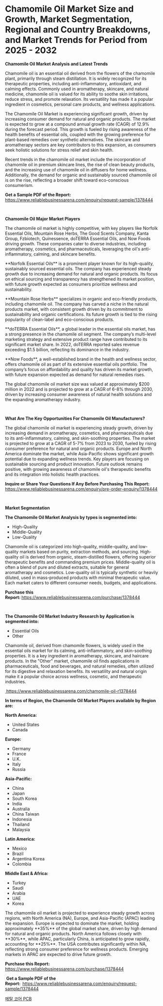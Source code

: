 <p><h1>Chamomile Oil Market Size and Growth, Market Segmentation, Regional and Country Breakdowns, and Market Trends for Period from 2025 -  2032</h1></p><p><strong>Chamomile Oil Market Analysis and Latest Trends</strong></p>
<p><p>Chamomile oil is an essential oil derived from the flowers of the chamomile plant, primarily through steam distillation. It is widely recognized for its therapeutic properties, including anti-inflammatory, antioxidant, and calming effects. Commonly used in aromatherapy, skincare, and natural medicine, chamomile oil is valued for its ability to soothe skin irritations, reduce stress, and promote relaxation. Its versatility has made it a popular ingredient in cosmetics, personal care products, and wellness applications.</p><p>The Chamomile Oil Market is experiencing significant growth, driven by increasing consumer demand for natural and organic products. The market is expected to grow at a compound annual growth rate (CAGR) of 12.9% during the forecast period. This growth is fueled by rising awareness of the health benefits of essential oils, coupled with the growing preference for plant-based remedies over synthetic alternatives. The skincare and aromatherapy sectors are key contributors to this expansion, as consumers seek holistic solutions for stress relief and skin health.</p><p>Recent trends in the chamomile oil market include the incorporation of chamomile oil in premium skincare lines, the rise of clean beauty products, and the increasing use of chamomile oil in diffusers for home wellness. Additionally, the demand for organic and sustainably sourced chamomile oil is on the rise, reflecting a broader shift toward eco-conscious consumerism.</p></p>
<p><strong>Get a Sample PDF of the Report:&nbsp;</strong> <a href="https://www.reliablebusinessarena.com/enquiry/request-sample/1378444?utm_campaign=1932&utm_medium=2&utm_source=Github&utm_content=ia&utm_term=25012025&utm_id=chamomile-oil">https://www.reliablebusinessarena.com/enquiry/request-sample/1378444</a></p>
<p>&nbsp;</p>
<p><strong>Chamomile Oil Major Market Players</strong></p>
<p><p>The chamomile oil market is highly competitive, with key players like Norfolk Essential Oils, Mountain Rose Herbs, The Good Scents Company, Kanta Group, Fzbiotech, Quinessence, doTERRA Essential Oils, and Now Foods driving growth. These companies cater to diverse industries, including aromatherapy, cosmetics, and pharmaceuticals, leveraging the oil's anti-inflammatory, calming, and skincare benefits.</p><p>**Norfolk Essential Oils** is a prominent player known for its high-quality, sustainably sourced essential oils. The company has experienced steady growth due to increasing demand for natural and organic products. Its focus on ethical sourcing and transparency has strengthened its market position, with future growth expected as consumers prioritize wellness and sustainability.</p><p>**Mountain Rose Herbs** specializes in organic and eco-friendly products, including chamomile oil. The company has carved a niche in the natural products market, with consistent growth driven by its commitment to sustainability and organic certifications. Its future growth is tied to the rising popularity of clean-label and eco-conscious products.</p><p>**doTERRA Essential Oils**, a global leader in the essential oils market, has a strong presence in the chamomile oil segment. The company’s multi-level marketing strategy and extensive product range have contributed to its significant market share. In 2022, doTERRA reported sales revenue exceeding $1.5 billion, reflecting its dominance in the industry.</p><p>**Now Foods**, a well-established brand in the health and wellness sector, offers chamomile oil as part of its extensive essential oils portfolio. The company’s focus on affordability and quality has driven its market growth, with future expansion expected as demand for natural remedies rises.</p><p>The global chamomile oil market size was valued at approximately $200 million in 2022 and is projected to grow at a CAGR of 6-8% through 2030, driven by increasing consumer awareness of natural health solutions and the expanding aromatherapy industry.</p></p>
<p>&nbsp;</p>
<p><strong>What Are The Key Opportunities For Chamomile Oil Manufacturers?</strong></p>
<p><p>The global chamomile oil market is experiencing steady growth, driven by increasing demand in aromatherapy, cosmetics, and pharmaceuticals due to its anti-inflammatory, calming, and skin-soothing properties. The market is projected to grow at a CAGR of 5-7% from 2023 to 2030, fueled by rising consumer preference for natural and organic products. Europe and North America dominate the market, while Asia-Pacific shows significant growth potential due to expanding wellness trends. Key players are focusing on sustainable sourcing and product innovation. Future outlook remains positive, with growing awareness of chamomile oil's therapeutic benefits and its integration into holistic health practices.</p></p>
<p><strong>Inquire or Share Your Questions If Any Before Purchasing This Report:</strong> <a href="https://www.reliablebusinessarena.com/enquiry/pre-order-enquiry/1378444?utm_campaign=1932&utm_medium=2&utm_source=Github&utm_content=ia&utm_term=25012025&utm_id=chamomile-oil">https://www.reliablebusinessarena.com/enquiry/pre-order-enquiry/1378444</a></p>
<p>&nbsp;</p>
<p><strong>Market Segmentation</strong></p>
<p><strong>The Chamomile Oil Market Analysis by types is segmented into:</strong></p>
<p><ul><li>High-Quality</li><li>Middle-Quality</li><li>Low-Quality</li></ul></p>
<p><p>Chamomile oil is categorized into high-quality, middle-quality, and low-quality markets based on purity, extraction methods, and sourcing. High-quality oil is derived from organic, steam-distilled flowers, offering superior therapeutic benefits and commanding premium prices. Middle-quality oil is often a blend of pure and diluted extracts, suitable for general aromatherapy and cosmetics. Low-quality oil is typically synthetic or heavily diluted, used in mass-produced products with minimal therapeutic value. Each market caters to different consumer needs, budgets, and applications.</p></p>
<p><strong>Purchase this Report:&nbsp;</strong><a href="https://www.reliablebusinessarena.com/purchase/1378444?utm_campaign=1932&utm_medium=2&utm_source=Github&utm_content=ia&utm_term=25012025&utm_id=chamomile-oil">https://www.reliablebusinessarena.com/purchase/1378444</a></p>
<p>&nbsp;</p>
<p><strong>The Chamomile Oil Market Industry Research by Application is segmented into:</strong></p>
<p><ul><li>Essential Oils</li><li>Other</li></ul></p>
<p><p>Chamomile oil, derived from chamomile flowers, is widely used in the essential oils market for its calming, anti-inflammatory, and skin-soothing properties. It is a key ingredient in aromatherapy, skincare, and haircare products. In the "Other" market, chamomile oil finds applications in pharmaceuticals, food and beverages, and natural remedies, often utilized for its digestive and relaxation benefits. Its versatility and natural origin make it a popular choice across wellness, cosmetic, and therapeutic industries.</p></p>
<p><a href="https://www.reliablebusinessarena.com/chamomile-oil-r1378444?utm_campaign=1932&utm_medium=2&utm_source=Github&utm_content=ia&utm_term=25012025&utm_id=chamomile-oil">&nbsp;https://www.reliablebusinessarena.com/chamomile-oil-r1378444</a></p>
<p><strong>In terms of Region, the Chamomile Oil Market Players available by Region are:</strong></p>
<p>
    <p> <strong> North America: </strong>
        <ul>
            <li>United States</li>
            <li>Canada</li>
        </ul>
        </p> 
    <p> <strong> Europe: </strong>
        <ul>
            <li>Germany</li>
            <li>France</li>
            <li>U.K.</li>
            <li>Italy</li>
            <li>Russia</li>
        </ul>
        </p> 
    <p> <strong> Asia-Pacific: </strong>
        <ul>
            <li>China</li>
            <li>Japan</li>
            <li>South Korea</li>
            <li>India</li>
            <li>Australia</li>
            <li>China Taiwan</li>
            <li>Indonesia</li>
            <li>Thailand</li>
            <li>Malaysia</li>
        </ul>
        </p> 
    <p> <strong> Latin America: </strong>
        <ul>
            <li>Mexico</li>
            <li>Brazil</li>
            <li>Argentina Korea</li>
            <li>Colombia</li>
        </ul>
        </p> 
    <p> <strong> Middle East & Africa: </strong>
        <ul>
            <li>Turkey</li>
            <li>Saudi</li>
            <li>Arabia</li>
            <li>UAE</li>
            <li>Korea</li>
        </ul>
    </p>
    </p>
<p><p>The chamomile oil market is projected to experience steady growth across regions, with North America (NA), Europe, and Asia-Pacific (APAC) leading the expansion. Europe is expected to dominate the market, holding approximately **35%** of the global market share, driven by high demand for natural and organic products. North America follows closely with **30%**, while APAC, particularly China, is anticipated to grow rapidly, accounting for **25%**. The USA contributes significantly within NA, reflecting strong consumer preference for wellness products. Emerging markets in APAC are expected to drive future growth.</p></p>
<p><strong>Purchase this Report: </strong><a href="https://www.reliablebusinessarena.com/purchase/1378444?utm_campaign=1932&utm_medium=2&utm_source=Github&utm_content=ia&utm_term=25012025&utm_id=chamomile-oil">https://www.reliablebusinessarena.com/purchase/1378444</a></p>
<p>&nbsp;<strong>Get a Sample PDF of the Report:&nbsp;&nbsp;</strong><a href="https://www.reliablebusinessarena.com/enquiry/request-sample/1378444?utm_campaign=1932&utm_medium=2&utm_source=Github&utm_content=ia&utm_term=25012025&utm_id=chamomile-oil">https://www.reliablebusinessarena.com/enquiry/request-sample/1378444</a></p>
<p><strong></strong></p>
<p><p><a href="https://github.com/laholand/Market-Research-Report-List-6/blob/main/472897533705.md?utm_campaign=1932&utm_medium=2&utm_source=Github&utm_content=ia&utm_term=25012025&utm_id=chamomile-oil">메탈 코어 PCB</a></p></p>